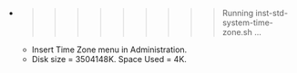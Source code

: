 * >>>>>>>>> Running inst-std-system-time-zone.sh ...
  * Insert Time Zone menu in Administration.
  * Disk size = 3504148K. Space Used = 4K.
